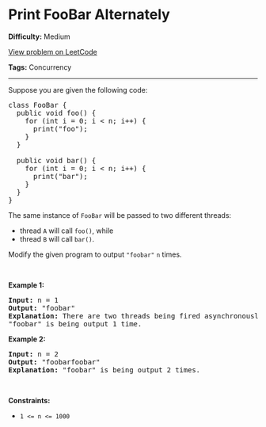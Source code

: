 # Print FooBar Alternately

**Difficulty:** Medium

[View problem on LeetCode](https://leetcode.com/problems/print-foobar-alternately/)

**Tags:** Concurrency

---

<p>Suppose you are given the following code:</p>

<pre>
class FooBar {
  public void foo() {
    for (int i = 0; i &lt; n; i++) {
      print(&quot;foo&quot;);
    }
  }

  public void bar() {
    for (int i = 0; i &lt; n; i++) {
      print(&quot;bar&quot;);
    }
  }
}
</pre>

<p>The same instance of <code>FooBar</code> will be passed to two different threads:</p>

<ul>
	<li>thread <code>A</code> will call <code>foo()</code>, while</li>
	<li>thread <code>B</code> will call <code>bar()</code>.</li>
</ul>

<p>Modify the given program to output <code>&quot;foobar&quot;</code> <code>n</code> times.</p>

<p>&nbsp;</p>
<p><strong class="example">Example 1:</strong></p>

<pre>
<strong>Input:</strong> n = 1
<strong>Output:</strong> &quot;foobar&quot;
<strong>Explanation:</strong> There are two threads being fired asynchronously. One of them calls foo(), while the other calls bar().
&quot;foobar&quot; is being output 1 time.
</pre>

<p><strong class="example">Example 2:</strong></p>

<pre>
<strong>Input:</strong> n = 2
<strong>Output:</strong> &quot;foobarfoobar&quot;
<strong>Explanation:</strong> &quot;foobar&quot; is being output 2 times.
</pre>

<p>&nbsp;</p>
<p><strong>Constraints:</strong></p>

<ul>
	<li><code>1 &lt;= n &lt;= 1000</code></li>
</ul>
